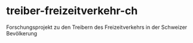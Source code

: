 # treiber-freizeitverkehr-ch
Forschungsprojekt zu den Treibern des Freizeitverkehrs in der Schweizer Bevölkerung

